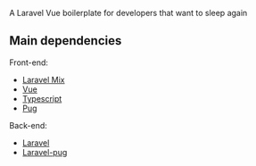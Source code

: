A Laravel Vue boilerplate for developers that want to sleep again

## Main dependencies

Front-end:

* [Laravel Mix](https://github.com/JeffreyWay/laravel-mix)
* [Vue](https://github.com/vuejs/vue)
* [Typescript](https://github.com/microsoft/TypeScript)
* [Pug](https://github.com/pugjs/pug/tree/master/packages/pug)

Back-end:

* [Laravel](https://github.com/laravel/laravel)
* [Laravel-pug](https://github.com/BKWLD/laravel-pug)